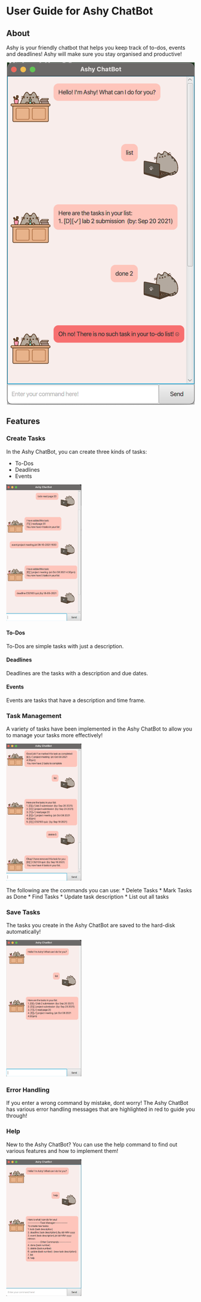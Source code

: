# User Guide for Ashy ChatBot

## About
Ashy is your friendly chatbot that helps you keep track of to-dos, events and deadlines! Ashy will make sure you stay organised and productive! 
<p style="text-align: center"> <img  width="500" src="Ui.png"/></p>

## Features 

### Create Tasks
In the Ashy ChatBot, you can create three kinds of tasks: 
* To-Dos
* Deadlines 
* Events
<p> <img width="200" src="TaskCreation.png"/></p>

#### To-Dos
To-Dos are simple tasks with just a description.
#### Deadlines
Deadlines are the tasks with a description and due dates.
#### Events 
Events are tasks that have a description and time frame.

### Task Management 
A variety of tasks have been implemented in the Ashy ChatBot to allow you to manage your tasks more effectively! 
<p> <img width="200" src="TaskManagment.png"/></p>
The following are the commands you can use: 
* Delete Tasks
* Mark Tasks as Done
* Find Tasks
* Update task description
* List out all tasks 

### Save Tasks 
The tasks you create in the Ashy ChatBot are saved to the hard-disk automatically! 
<p> <img width="200" src="Save.png"/></p>

### Error Handling
If you enter a wrong command by mistake, dont worry! The Ashy ChatBot has various error handling messages that are highlighted in red to guide you through!

### Help
New to the Ashy ChatBot? You can use the help command to find out various features and how to implement them! 
<p> <img width="200" src="Help.png"/></p>





